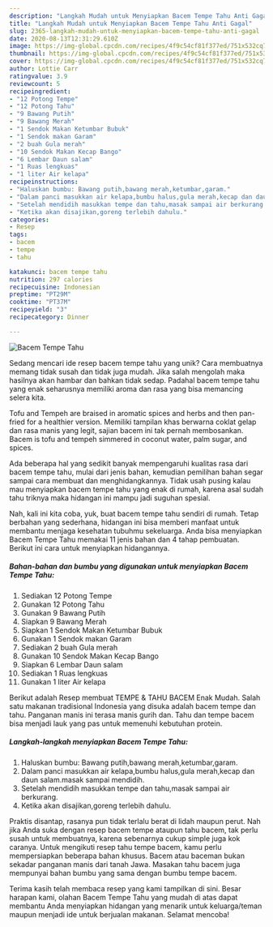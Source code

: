 ```yaml
---
description: "Langkah Mudah untuk Menyiapkan Bacem Tempe Tahu Anti Gagal"
title: "Langkah Mudah untuk Menyiapkan Bacem Tempe Tahu Anti Gagal"
slug: 2365-langkah-mudah-untuk-menyiapkan-bacem-tempe-tahu-anti-gagal
date: 2020-08-13T12:31:29.610Z
image: https://img-global.cpcdn.com/recipes/4f9c54cf81f377ed/751x532cq70/bacem-tempe-tahu-foto-resep-utama.jpg
thumbnail: https://img-global.cpcdn.com/recipes/4f9c54cf81f377ed/751x532cq70/bacem-tempe-tahu-foto-resep-utama.jpg
cover: https://img-global.cpcdn.com/recipes/4f9c54cf81f377ed/751x532cq70/bacem-tempe-tahu-foto-resep-utama.jpg
author: Lottie Carr
ratingvalue: 3.9
reviewcount: 5
recipeingredient:
- "12 Potong Tempe"
- "12 Potong Tahu"
- "9 Bawang Putih"
- "9 Bawang Merah"
- "1 Sendok Makan Ketumbar Bubuk"
- "1 Sendok makan Garam"
- "2 buah Gula merah"
- "10 Sendok Makan Kecap Bango"
- "6 Lembar Daun salam"
- "1 Ruas lengkuas"
- "1 liter Air kelapa"
recipeinstructions:
- "Haluskan bumbu: Bawang putih,bawang merah,ketumbar,garam."
- "Dalam panci masukkan air kelapa,bumbu halus,gula merah,kecap dan daun salam.masak sampai mendidih."
- "Setelah mendidih masukkan tempe dan tahu,masak sampai air berkurang."
- "Ketika akan disajikan,goreng terlebih dahulu."
categories:
- Resep
tags:
- bacem
- tempe
- tahu

katakunci: bacem tempe tahu 
nutrition: 297 calories
recipecuisine: Indonesian
preptime: "PT29M"
cooktime: "PT37M"
recipeyield: "3"
recipecategory: Dinner

---
```



![Bacem Tempe Tahu](https://img-global.cpcdn.com/recipes/4f9c54cf81f377ed/751x532cq70/bacem-tempe-tahu-foto-resep-utama.jpg)

Sedang mencari ide resep bacem tempe tahu yang unik? Cara membuatnya memang tidak susah dan tidak juga mudah. Jika salah mengolah maka hasilnya akan hambar dan bahkan tidak sedap. Padahal bacem tempe tahu yang enak seharusnya memiliki aroma dan rasa yang bisa memancing selera kita.

Tofu and Tempeh are braised in aromatic spices and herbs and then pan-fried for a healthier version. Memiliki tampilan khas berwarna coklat gelap dan rasa manis yang legit, sajian bacem ini tak pernah membosankan. Bacem is tofu and tempeh simmered in coconut water, palm sugar, and spices.

Ada beberapa hal yang sedikit banyak mempengaruhi kualitas rasa dari bacem tempe tahu, mulai dari jenis bahan, kemudian pemilihan bahan segar sampai cara membuat dan menghidangkannya. Tidak usah pusing kalau mau menyiapkan bacem tempe tahu yang enak di rumah, karena asal sudah tahu triknya maka hidangan ini mampu jadi suguhan spesial.


Nah, kali ini kita coba, yuk, buat bacem tempe tahu sendiri di rumah. Tetap berbahan yang sederhana, hidangan ini bisa memberi manfaat untuk membantu menjaga kesehatan tubuhmu sekeluarga. Anda bisa menyiapkan Bacem Tempe Tahu memakai 11 jenis bahan dan 4 tahap pembuatan. Berikut ini cara untuk menyiapkan hidangannya.

<!--inarticleads1-->

##### Bahan-bahan dan bumbu yang digunakan untuk menyiapkan Bacem Tempe Tahu:

1. Sediakan 12 Potong Tempe
1. Gunakan 12 Potong Tahu
1. Gunakan 9 Bawang Putih
1. Siapkan 9 Bawang Merah
1. Siapkan 1 Sendok Makan Ketumbar Bubuk
1. Gunakan 1 Sendok makan Garam
1. Sediakan 2 buah Gula merah
1. Gunakan 10 Sendok Makan Kecap Bango
1. Siapkan 6 Lembar Daun salam
1. Sediakan 1 Ruas lengkuas
1. Gunakan 1 liter Air kelapa


Berikut adalah Resep membuat TEMPE &amp; TAHU BACEM Enak Mudah. Salah satu makanan tradisional Indonesia yang disuka adalah bacem tempe dan tahu. Panganan manis ini terasa manis gurih dan. Tahu dan tempe bacem bisa menjadi lauk yang pas untuk memenuhi kebutuhan protein. 

<!--inarticleads2-->

##### Langkah-langkah menyiapkan Bacem Tempe Tahu:

1. Haluskan bumbu: Bawang putih,bawang merah,ketumbar,garam.
1. Dalam panci masukkan air kelapa,bumbu halus,gula merah,kecap dan daun salam.masak sampai mendidih.
1. Setelah mendidih masukkan tempe dan tahu,masak sampai air berkurang.
1. Ketika akan disajikan,goreng terlebih dahulu.


Praktis disantap, rasanya pun tidak terlalu berat di lidah maupun perut. Nah jika Anda suka dengan resep bacem tempe ataupun tahu bacem, tak perlu susah untuk membuatnya, karena sebenarnya cukup simple juga kok caranya. Untuk mengikuti resep tahu tempe bacem, kamu perlu mempersiapkan beberapa bahan khusus. Bacem atau baceman bukan sekadar panganan manis dari tanah Jawa. Masakan tahu bacem juga mempunyai bahan bumbu yang sama dengan bumbu tempe bacem. 

Terima kasih telah membaca resep yang kami tampilkan di sini. Besar harapan kami, olahan Bacem Tempe Tahu yang mudah di atas dapat membantu Anda menyiapkan hidangan yang menarik untuk keluarga/teman maupun menjadi ide untuk berjualan makanan. Selamat mencoba!
